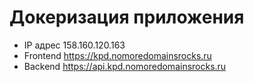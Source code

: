# Докеризация приложения

- IP адрес 158.160.120.163
- Frontend https://kpd.nomoredomainsrocks.ru
- Backend https://api.kpd.nomoredomainsrocks.ru